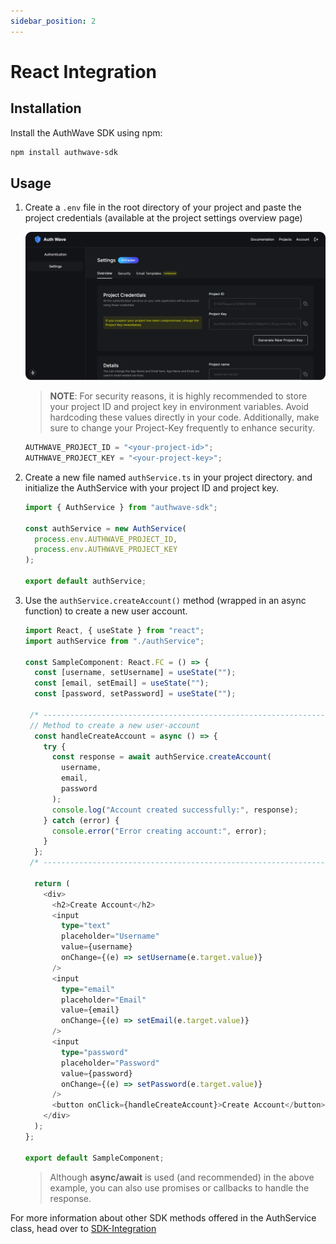 ```yaml
---
sidebar_position: 2
---
```


# React Integration

## Installation

Install the AuthWave SDK using npm:

```bash
npm install authwave-sdk
```

## Usage

1. Create a `.env` file in the root directory of your project and paste the project credentials (available at the project settings overview page)

    ![Project Settings Overview](../img/authwave_setting-overview.png)
    > **NOTE**: For security reasons, it is highly recommended to store your project ID and project key in environment variables. Avoid hardcoding these values directly in your code. Additionally, make sure to change your Project-Key frequently to enhance security.

    ```typescript title=".env"
    AUTHWAVE_PROJECT_ID = "<your-project-id>";
    AUTHWAVE_PROJECT_KEY = "<your-project-key>";
    ```

2. Create a new file named `authService.ts` in your project directory. and initialize the AuthService with your project ID and project key.

   ```typescript title="authService.ts"
   import { AuthService } from "authwave-sdk";

   const authService = new AuthService(
     process.env.AUTHWAVE_PROJECT_ID,
     process.env.AUTHWAVE_PROJECT_KEY
   );

   export default authService;
   ```

3. Use the `authService.createAccount()` method (wrapped in an async function) to create a new user account.

   ```typescript title="SampleComponent.tsx"
   import React, { useState } from "react";
   import authService from "./authService";

   const SampleComponent: React.FC = () => {
     const [username, setUsername] = useState("");
     const [email, setEmail] = useState("");
     const [password, setPassword] = useState("");

    /* ---------------------------------------------------------------- */
    // Method to create a new user-account
     const handleCreateAccount = async () => {
       try {
         const response = await authService.createAccount(
           username,
           email,
           password
         );
         console.log("Account created successfully:", response);
       } catch (error) {
         console.error("Error creating account:", error);
       }
     };
    /* ---------------------------------------------------------------- */

     return (
       <div>
         <h2>Create Account</h2>
         <input
           type="text"
           placeholder="Username"
           value={username}
           onChange={(e) => setUsername(e.target.value)}
         />
         <input
           type="email"
           placeholder="Email"
           value={email}
           onChange={(e) => setEmail(e.target.value)}
         />
         <input
           type="password"
           placeholder="Password"
           value={password}
           onChange={(e) => setPassword(e.target.value)}
         />
         <button onClick={handleCreateAccount}>Create Account</button>
       </div>
     );
   };

   export default SampleComponent;
   ```

    > Although **async/await** is used (and recommended) in the above example, you can also use promises or callbacks to handle the response.

For more information about other SDK methods offered in the AuthService class, head over to [SDK-Integration](SDK-Integration)
